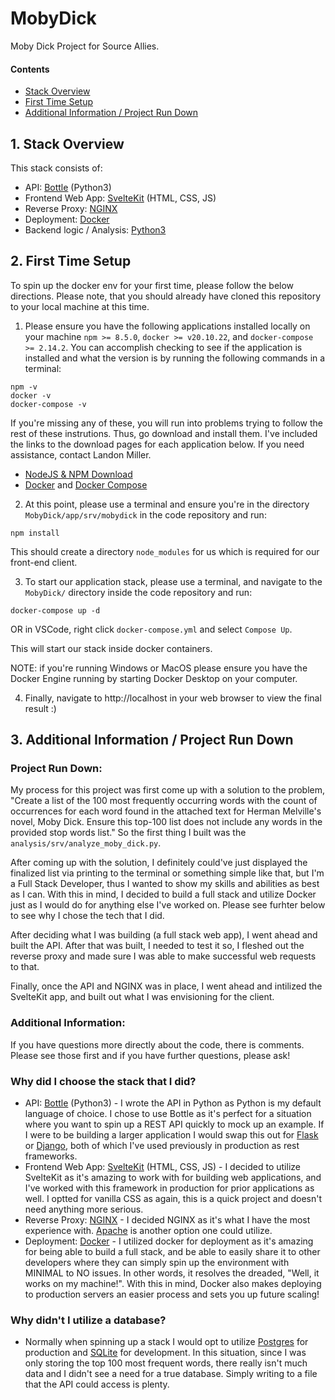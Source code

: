 # MobyDick
Moby Dick Project for Source Allies.

#### Contents

- [Stack Overview](#1-stack-overview)
- [First Time Setup](#2-first-time-setup)
- [Additional Information / Project Run Down](#3-additional-information-/-project-run-down)

## 1. Stack Overview

This stack consists of:

- API: [Bottle](https://bottlepy.org/docs/dev/) (Python3)
- Frontend Web App: [SvelteKit](https://kit.svelte.dev/docs/introduction) (HTML, CSS, JS)
- Reverse Proxy: [NGINX](https://nginx.org/en/docs/)
- Deployment: [Docker](https://docs.docker.com/)
- Backend logic / Analysis: [Python3](https://docs.python.org/3.10/)

## 2. First Time Setup

To spin up the docker env for your first time, please follow the below directions. Please note, that you should already have cloned this repository to your local machine at this time.

1. Please ensure you have the following applications installed locally on your machine `npm >= 8.5.0`, `docker >= v20.10.22`, and `docker-compose >= 2.14.2`. You can accomplish checking to see if the application is installed and what the version is by running the following commands in a terminal:

```
npm -v
docker -v
docker-compose -v
```

If you're missing any of these, you will run into problems trying to follow the rest of these instrutions. Thus, go download and install them. I've included the links to the download pages for each application below. If you need assistance, contact Landon Miller.

- [NodeJS & NPM Download](https://nodejs.org/en/download/)
- [Docker](https://docs.docker.com/get-docker/) and [Docker Compose](https://docs.docker.com/compose/install/)

2. At this point, please use a terminal and ensure you're in the directory `MobyDick/app/srv/mobydick` in the code repository and run:

```
npm install
```

This should create a directory `node_modules` for us which is required for our front-end client.

3. To start our application stack, please use a terminal, and navigate to the `MobyDick/` directory inside the code repository and run: 

```
docker-compose up -d
```

OR in VSCode, right click `docker-compose.yml` and select `Compose Up`.

This will start our stack inside docker containers. 

NOTE: if you're running Windows or MacOS please ensure you have the Docker Engine running by starting Docker Desktop on your computer.

4. Finally, navigate to http://localhost in your web browser to view the final result :)

## 3. Additional Information / Project Run Down

### Project Run Down:

My process for this project was first come up with a solution to the problem, "Create a list of the 100 most frequently occurring words with the count of occurrences for each word found in the attached text for Herman Melville's novel, Moby Dick. Ensure this top-100 list does not include any words in the provided stop words list." So the first thing I built was the `analysis/srv/analyze_moby_dick.py`.

After coming up with the solution, I definitely could've just displayed the finalized list via printing to the terminal or something simple like that, but I'm a Full Stack Developer, thus I wanted to show my skills and abilities as best as I can. With this in mind, I decided to build a full stack and utilize Docker just as I would do for anything else I've worked on. Please see furhter below to see why I chose the tech that I did.

After deciding what I was building (a full stack web app), I went ahead and built the API. After that was built, I needed to test it so, I fleshed out the reverse proxy and made sure I was able to make successful web requests to that.

Finally, once the API and NGINX was in place, I went ahead and intilized the SvelteKit app, and built out what I was envisioning for the client.

### Additional Information:

If you have questions more directly about the code, there is comments. Please see those first and if you have further questions, please ask!

### Why did I choose the stack that I did?

- API: [Bottle](https://bottlepy.org/docs/dev/) (Python3) - I wrote the API in Python as Python is my default language of choice. I chose to use Bottle as it's perfect for a situation where you want to spin up a REST API quickly to mock up an example. If I were to be building a larger application I would swap this out for [Flask](https://flask.palletsprojects.com/en/2.2.x/) or [Django](https://www.djangoproject.com/), both of which I've used previously in production as rest frameworks.
- Frontend Web App: [SvelteKit](https://kit.svelte.dev/docs/introduction) (HTML, CSS, JS) - I decided to utilize SvelteKit as it's amazing to work with for building web applications, and I've worked with this framework in production for prior applications as well. I optted for vanilla CSS as again, this is a quick project and doesn't need anything more serious.
- Reverse Proxy: [NGINX](https://nginx.org/en/docs/) - I decided NGINX as it's what I have the most experience with. [Apache](https://httpd.apache.org/) is another option one could utilize.
- Deployment: [Docker](https://docs.docker.com/) - I utilized docker for deployment as it's amazing for being able to build a full stack, and be able to easily share it to other developers where they can simply spin up the environment with MINIMAL to NO issues. In other words, it resolves the dreaded, "Well, it works on my machine!". With this in mind, Docker also makes deploying to production servers an easier process and sets you up future scaling!

### Why didn't I utilize a database?

- Normally when spinning up a stack I would opt to utilize [Postgres](https://www.postgresql.org/docs/) for production and [SQLite](https://www.sqlite.org/docs.html) for development. In this situation, since I was only storing the top 100 most frequent words, there really isn't much data and I didn't see a need for a true database. Simply writing to a file that the API could access is plenty.